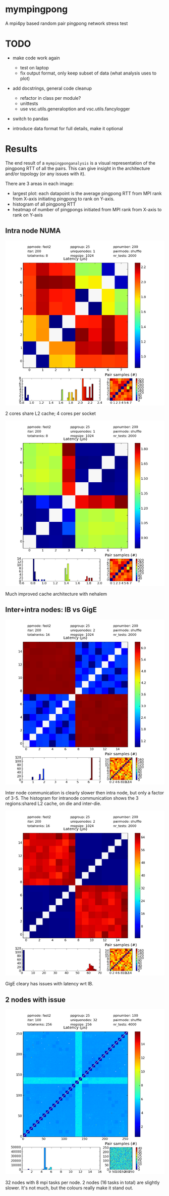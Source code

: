 mympingpong
===========

A mpi4py based random pair pingpong network stress test

TODO
====

 - make code work again
   - test on laptop
   - fix output format, only keep subset of data (what analysis uses to plot)

 - add docstrings, general code cleanup
   - refactor in class per module?
   - unittests
   - use vsc.utils.generaloption and vsc.utils.fancylogger

 - switch to pandas
 - introduce data format for full details, make it optional

Results
=======

The end result of a `mympingponganalysis` is a visual representation of the
pingpong RTT of all the pairs. This can give insight in the architecture and/or topology
(or any issues with it).

There are 3 areas in each image:
 - largest plot: each datapoint is the average pingpong RTT from MPI rank from X-axis initiating pingpong to rank on Y-axis.
 - histogram of all pingpong RTT
 - heatmap of number of pingpongs initiated from MPI rank from X-axis to rank on Y-axis 

## Intra node NUMA
![1 dual socket quad core harpertown (L5420)](/result_images/1node_1024byte_gengar.png)

2 cores share L2 cache; 4 cores per socket

![1 dual socket quad core nehalem (L5520)](/result_images/1node_1024byte_gastly.png)

Much improved cache architecture with nehalem

## Inter+intra nodes: IB vs GigE
![2 dual scoket quad core harpertown (L5420) with DDR IB](/result_images/2nodes_1024byte_gengar.png)

Inter node communication is clearly slower then intra node, but only a factor of 3-5.
The histogram for intranode communication shows the 3 regions:shared L2 cache, on die and inter-die.

![2 dual scoket quad core nehalem (L5520) with GigE](/result_images/2nodes_1024byte_gastly.png)

GigE cleary has issues with latency wrt IB.

## 2 nodes with issue
![2 out of 32 harpertown (L5420) with DDR IB nodes with IB firmware issue](/result_images/32node_firmwareissue_node114_115.png)

32 nodes with 8 mpi tasks per node. 2 nodes (16 tasks in total) are slightly slower.
It's not much, but the colours really make it stand out.
